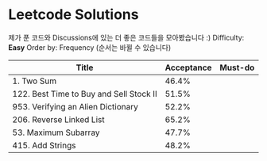 # Leetcode Solutions

제가 푼 코드와 Discussions에 있는 더 좋은 코드들을 모아봤습니다 :)
Difficulty: **Easy**
Order by: Frequency (순서는 바뀔 수 있습니다) 

|Title|Acceptance|Must-do|
|-----|----------|---------|
|1. Two Sum|46.4%||
|122. Best Time to Buy and Sell Stock II|51.5%||
|953. Verifying an Alien Dictionary|52.2%||
|206. Reverse Linked List|65.2%||
|53. Maximum Subarray|47.7%||
|415. Add Strings|48.2%||

